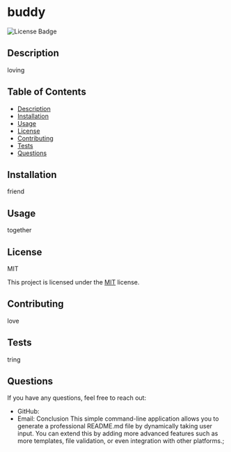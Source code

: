 # buddy

![License Badge](https://img.shields.io/badge/license-MIT-brightgreen)

## Description
loving
## Table of Contents

- [Description](#description)
- [Installation](#installation)
- [Usage](#usage)
- [License](#license)
- [Contributing](#contributing)
- [Tests](#tests)
- [Questions](#questions)

## Installation
friend
## Usage
together
## License
MIT

This project is licensed under the [MIT](https://opensource.org/licenses/MIT) license.

## Contributing
love
## Tests
tring
## Questions

If you have any questions, feel free to reach out:

- GitHub: [ ](https://github.com/your-username)
- Email: [](mailto:your-email@example.com)
Conclusion
This simple command-line application allows you to generate a professional README.md file by dynamically taking user input. You can extend this by adding more advanced features such as more templates, file validation, or even integration with other platforms.;